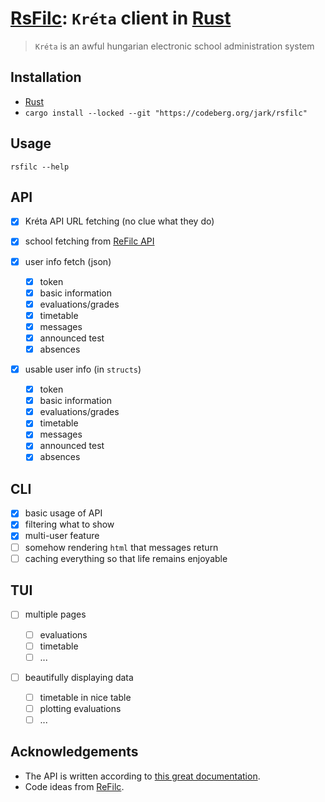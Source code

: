 # [RsFilc](https://codeberg.org/jark/rsfilc): `Kréta` client in [Rust](https://rust-lang.org)
> `Kréta` is an awful hungarian electronic school administration system

## Installation

-   [Rust](https://rustup.rs)
-   `cargo install --locked --git "https://codeberg.org/jark/rsfilc"`

## Usage

`rsfilc --help`

## API

-   [x] Kréta API URL fetching (no clue what they do)
-   [x] school fetching from [ReFilc API](https://api.refilc.hu/v1/public/school-list)

-   [x] user info fetch (json)

    -   [x] token
    -   [x] basic information
    -   [x] evaluations/grades
    -   [x] timetable
    -   [x] messages
    -   [x] announced test
    -   [x] absences

-   [x] usable user info (in `structs`)

    -   [x] token
    -   [x] basic information
    -   [x] evaluations/grades
    -   [x] timetable
    -   [x] messages
    -   [x] announced test
    -   [x] absences

## CLI

-   [x] basic usage of API
-   [x] filtering what to show
-   [x] multi-user feature
-   [ ] somehow rendering `html` that messages return
-   [ ] caching everything so that life remains enjoyable

## TUI

-   [ ] multiple pages

    -   [ ] evaluations
    -   [ ] timetable
    -   [ ] ...

-   [ ] beautifully displaying data
    -   [ ] timetable in nice table
    -   [ ] plotting evaluations
    -   [ ] ...

## Acknowledgements

-   The API is written according to [this great documentation](https://github.com/bczsalba/ekreta-docs-v3).
-   Code ideas from [ReFilc](https://github.com/refilc/naplo).
